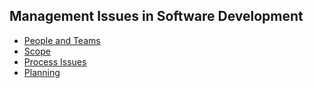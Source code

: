 ## Management Issues in Software Development

* [People and Teams](/people/)
* [Scope](/scope/)
* [Process Issues](/process/)
* [Planning](/planning/)
